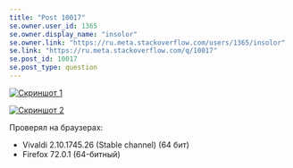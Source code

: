 ```yaml
---
title: "Post 10017"
se.owner.user_id: 1365
se.owner.display_name: "insolor"
se.owner.link: "https://ru.meta.stackoverflow.com/users/1365/insolor"
se.link: "https://ru.meta.stackoverflow.com/q/10017"
se.post_id: 10017
se.post_type: question
---
```

<p><a href="https://i.stack.imgur.com/uZ3wj.png" rel="nofollow noreferrer"><img src="https://i.stack.imgur.com/uZ3wj.png" alt="Скриншот 1"></a></p>

<p><a href="https://i.stack.imgur.com/3FXCz.png" rel="nofollow noreferrer"><img src="https://i.stack.imgur.com/3FXCz.png" alt="Скриншот 2"></a></p>

<p>Проверял на браузерах:</p>

<ul>
<li>Vivaldi 2.10.1745.26 (Stable channel) (64 бит)</li>
<li>Firefox 72.0.1 (64-битный)</li>
</ul>

